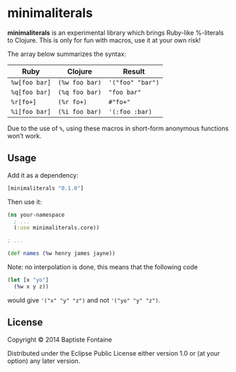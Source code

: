# minimaliterals

**minimaliterals** is an experimental library which brings Ruby-like %-literals
to Clojure. This is only for fun with macros, use it at your own risk!

The array below summarizes the syntax:

| Ruby          | Clojure        | Result           |
|---------------|----------------|------------------|
| `%w[foo bar]` | `(%w foo bar)` | `'("foo" "bar")` |
| `%q[foo bar]` | `(%q foo bar)` | `"foo bar"`      |
| `%r[fo+]`     | `(%r fo+)`     | `#"fo+"`         |
| `%i[foo bar]` | `(%i foo bar)` | `'(:foo :bar)`   |

Due to the use of `%`, using these macros in short-form anonymous functions
won’t work.

## Usage

Add it as a dependency:

```clj
[minimaliterals "0.1.0"]
```

Then use it:

```clj
(ns your-namespace
  ; ...
  (:use minimaliterals.core))

; ...

(def names (%w henry james jayne))
```

Note: no interpolation is done, this means that the following code

```clj
(let [x "yo"]
  (%w x y z))
```

would give `'("x" "y" "z")` and not `'("yo" "y" "z")`.

## License

Copyright © 2014 Baptiste Fontaine

Distributed under the Eclipse Public License either version 1.0 or (at
your option) any later version.
